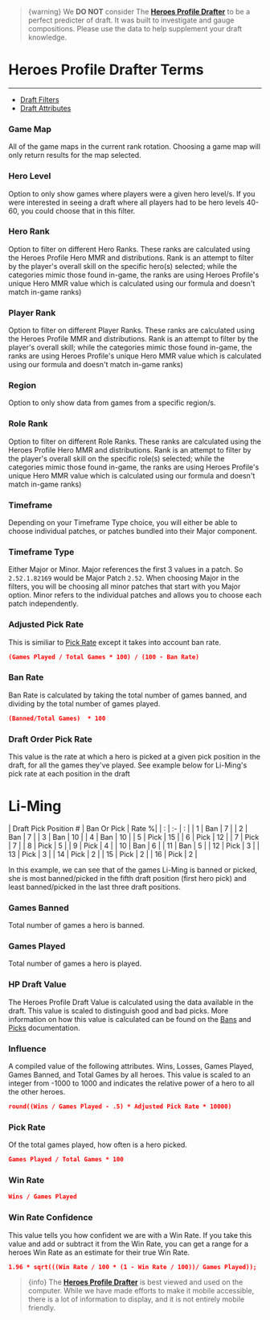 > {warning} We **DO NOT** consider The **[Heroes Profile Drafter](https://drafter.heroesprofile.com/)** to be a perfect predicter of draft.  It was built to investigate and gauge compositions.  Please use the data to help supplement your draft knowledge.

# Heroes Profile Drafter Terms

---
- [Draft Filters](#filters)
- [Draft Attributes](#attributes)

<a name="filters"></a>

<a name="game_map"></a>

### Game Map
All of the game maps in the current rank rotation. Choosing a game map will only return results for the map selected.

<a name="hero_level"></a>

### Hero Level
Option to only show games where players were a given hero level/s.  If you were interested in seeing a draft where all players had to be hero levels 40-60, you could choose that in this filter.

<a name="hero_rank"></a>

### Hero Rank
Option to filter on different Hero Ranks.  These ranks are calculated using the Heroes Profile Hero MMR and distributions.  Rank is an attempt to filter by the player's overall skill on the specific hero(s) selected; while the categories mimic those found in-game, the ranks are using Heroes Profile's unique Hero MMR value which is calculated using our formula and doesn't match in-game ranks)

<a name="player_rank"></a>

### Player Rank
Option to filter on different Player Ranks.  These ranks are calculated using the Heroes Profile MMR and distributions. Rank is an attempt to filter by the player's overall skill; while the categories mimic those found in-game, the ranks are using Heroes Profile's unique Hero MMR value which is calculated using our formula and doesn't match in-game ranks)

<a name="region"></a>

### Region
Option to only show data from games from a specific region/s.

<a name="role_rank"></a>

### Role Rank
Option to filter on different Role Ranks.  These ranks are calculated using the Heroes Profile Hero MMR and distributions.  Rank is an attempt to filter by the player's overall skill on the specific role(s) selected; while the categories mimic those found in-game, the ranks are using Heroes Profile's unique Hero MMR value which is calculated using our formula and doesn't match in-game ranks)

<a name="timeframe"></a>

### Timeframe
Depending on your Timeframe Type choice, you will either be able to choose individual patches, or patches bundled into their Major component.

<a name="timeframe_type"></a>

### Timeframe Type
Either Major or Minor.  Major references the first 3 values in a patch.  So `2.52.1.82169` would be Major Patch `2.52`.  When choosing Major in the filters, you will be choosing all minor patches that start with you Major option.  Minor refers to the individual patches and allows you to choose each patch independently.


<a name="attributes"></a>

<a name="adjusted_pick_rate"></a>

### Adjusted Pick Rate
This is similiar to [Pick Rate](#pick_rate) except it takes into account ban rate.
```json
(Games Played / Total Games * 100) / (100 - Ban Rate)
```

<a name="ban_rate"></a>

### Ban Rate
Ban Rate is calculated by taking the total number of games banned, and dividing by the total number of games played.
```json
(Banned/Total Games)  * 100
```

<a name="draft_order_pick_rate"></a>

### Draft Order Pick Rate
This value is the rate at which a hero is picked at a given pick position in the draft, for all the games they've played.  See example below for Li-Ming's pick rate at each position in the draft

# Li-Ming
| Draft Pick Position # | Ban Or Pick   | Rate %|
| : |   :-   |  :  |
| 1 | Ban | 7  |
| 2 | Ban   | 7  |
| 3 | Ban  | 10  |
| 4 | Ban  | 10  |
| 5 | Pick  | 15  |
| 6 | Pick  | 12  |
| 7 | Pick  | 7  |
| 8 | Pick  | 5  |
| 9 | Pick  | 4 |
| 10 | Ban  | 6  |
| 11 | Ban  | 5  |
| 12 | Pick  | 3  |
| 13 | Pick  | 3 |
| 14 | Pick  | 2  |
| 15 | Pick  | 2  |
| 16 | Pick  | 2  |

In this example, we can see that of the games Li-Ming is banned or picked, she is most banned/picked in the fifth draft position (first hero pick) and least banned/picked in the last three draft positions.

<a name="games_banned"></a>

### Games Banned
Total number of games a hero is banned.

<a name="games_played"></a>

### Games Played
Total number of games a hero is played.

<a name="hp_draft_value"></a>

### HP Draft Value
The Heroes Profile Draft Value is calculated using the data available in the draft.  This value is scaled to distinguish good and bad picks.  More information on how this value is calculated can be found on the [Bans](/{{route}}/{{version}}/bans) and [Picks](/{{route}}/{{version}}/picks) documentation.

<a name="influence"></a>

### Influence
A compiled value of the following attributes.  Wins, Losses, Games Played, Games Banned, and Total Games by all heroes.  This value is scaled to an integer from -1000 to 1000 and indicates the relative power of a hero to all the other heroes.
```json
round((Wins / Games Played - .5) * Adjusted Pick Rate * 10000)
```

<a name="pick_rate"></a>

### Pick Rate
Of the total games played, how often is a hero picked.
```json
Games Played / Total Games * 100
```

<a name="win_rate"></a>

### Win Rate
```json
Wins / Games Played
```

<a name="win_rate_confidence"></a>

### Win Rate Confidence
This value tells you how confident we are with a Win Rate.  If you take this value and add or subtract it from the Win Rate, you can get a range for a heroes Win Rate as an estimate for their true Win Rate.
```json
1.96 * sqrt(((Win Rate / 100 * (1 - Win Rate / 100))/ Games Played));
```



<a name="other"></a>



> {info} The **[Heroes Profile Drafter](https://drafter.heroesprofile.com/)** is best viewed and used on the computer.  While we have made efforts to make it mobile accessible, there is a lot of information to display, and it is not entirely mobile friendly.
